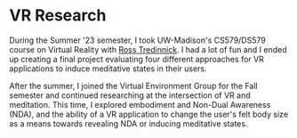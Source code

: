 # VR Research

During the Summer '23 semester, I took UW-Madison's CS579/DS579 course on Virtual Reality with [Ross Tredinnick](https://wid.wisc.edu/people/ross-tredinnick/). I had a lot of fun and I ended up creating a final project evaluating four different approaches for VR applications to induce meditative states in their users.

After the summer, I joined the Virtual Environment Group for the Fall semester and continued researching at the intersection of VR and meditation. This time, I explored embodiment and Non-Dual Awareness (NDA), and the ability of a VR application to change the user's felt body size as a means towards revealing NDA or inducing meditative states.